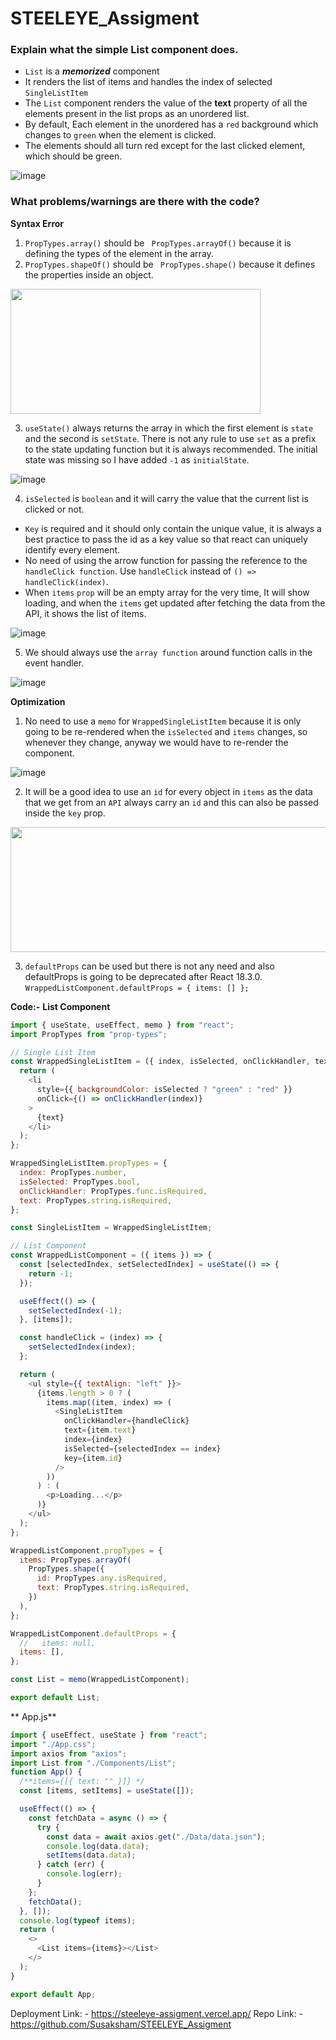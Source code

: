 # STEELEYE_Assigment
### Explain what the simple List component does.

- `List` is a _**memorized**_ component
-  It renders the list of items and handles the index of selected `SingleListItem`
- The `List` component renders the value of the **text** property of all the elements present in the list props as an unordered list.
- By default, Each element in the unordered has a `red` background which changes to `green` when the element is clicked.
- The elements should all turn red except for the last clicked element, which should be green.

![image](https://user-images.githubusercontent.com/97833029/233846458-770cb78b-bfd4-4ab8-8e3d-108152851730.png)


### What problems/warnings are there with the code?

**Syntax Error**
1. `PropTypes.array()` should be ` PropTypes.arrayOf()` because it is defining the types of the element in the array.
2. `PropTypes.shapeOf()` should be ` PropTypes.shape()` because it defines the properties inside an object.
<p><img width="400" height="200"  src = "https://user-images.githubusercontent.com/97833029/233848451-887a45d2-b713-4fa0-b8fa-f14f53b6741a.png"></img></p>

3. `useState()` always returns the array in which the first element is `state` and the second is `setState`. There is not any rule to use `set` as a prefix to the state updating function but it is always recommended. The initial state was missing so I have added `-1` as `initialState`.

![image](https://user-images.githubusercontent.com/97833029/233849417-a2b48b39-e98e-410f-8459-4506b861c958.png)

4.  `isSelected` is `boolean` and it will carry the value that the current list is clicked or not.
-   `Key` is required and it should only contain the unique value, it is always a best practice to pass the id as a key value so that react can uniquely identify every element.
- No need of using the arrow function for passing the reference to the `handleClick function`. Use  `handleClick` instead of   `() => handleClick(index)`.
-  When `items` `prop` will be an empty array for the very time, It will show loading, and when the `items` get updated after fetching the data from the API, it shows the list of items.

![image](https://user-images.githubusercontent.com/97833029/233850354-6c57e8ef-bb61-4620-a26e-28fb6f50d380.png)

5. We should always use the `array function`  around function calls in the event handler.


![image](https://user-images.githubusercontent.com/97833029/233851259-cf9e07dd-b763-457b-9ea7-b4f92737b990.png)

**Optimization**

1. No need to use a `memo` for `WrappedSingleListItem` because it is only going to be re-rendered when the `isSelected` and 
`items` changes, so whenever they change, anyway we would have to re-render the component.

![image](https://user-images.githubusercontent.com/97833029/233851950-251c7536-2963-43bc-ae38-8d3b71062b6d.png)

2. It will be a good idea to use an `id` for every object in `items` as the data that we get from an `API` always carry an `id` and this can also be passed inside the `key` prop.
<p><img width="600" height="200"  src = "https://user-images.githubusercontent.com/97833029/233852996-42bdab4c-4f25-4878-a15d-f78f80d901b0.png"></img></p>

3.  `defaultProps` can be used but there is not any need and also defaultProps is going to be deprecated after React 18.3.0.
`WrappedListComponent.defaultProps = {
  items: []
};
`

**Code:-**
**List Component**
```javascript
import { useState, useEffect, memo } from "react";
import PropTypes from "prop-types";

// Single List Item
const WrappedSingleListItem = ({ index, isSelected, onClickHandler, text }) => {
  return (
    <li
      style={{ backgroundColor: isSelected ? "green" : "red" }}
      onClick={() => onClickHandler(index)}
    >
      {text}
    </li>
  );
};

WrappedSingleListItem.propTypes = {
  index: PropTypes.number,
  isSelected: PropTypes.bool,
  onClickHandler: PropTypes.func.isRequired,
  text: PropTypes.string.isRequired,
};

const SingleListItem = WrappedSingleListItem;

// List Component
const WrappedListComponent = ({ items }) => {
  const [selectedIndex, setSelectedIndex] = useState(() => {
    return -1;
  });

  useEffect(() => {
    setSelectedIndex(-1);
  }, [items]);

  const handleClick = (index) => {
    setSelectedIndex(index);
  };

  return (
    <ul style={{ textAlign: "left" }}>
      {items.length > 0 ? (
        items.map((item, index) => (
          <SingleListItem
            onClickHandler={handleClick}
            text={item.text}
            index={index}
            isSelected={selectedIndex == index}
            key={item.id}
          />
        ))
      ) : (
        <p>Loading...</p>
      )}
    </ul>
  );
};

WrappedListComponent.propTypes = {
  items: PropTypes.arrayOf(
    PropTypes.shape({
      id: PropTypes.any.isRequired,
      text: PropTypes.string.isRequired,
    })
  ),
};

WrappedListComponent.defaultProps = {
  //   items: null,
  items: [],
};

const List = memo(WrappedListComponent);

export default List;

``` 

** App.js**
```javascript
import { useEffect, useState } from "react";
import "./App.css";
import axios from "axios";
import List from "./Components/List";
function App() {
  /**items={[{ text: "" }]} */
  const [items, setItems] = useState([]);

  useEffect(() => {
    const fetchData = async () => {
      try {
        const data = await axios.get("./Data/data.json");
        console.log(data.data);
        setItems(data.data);
      } catch (err) {
        console.log(err);
      }
    };
    fetchData();
  }, []);
  console.log(typeof items);
  return (
    <>
      <List items={items}></List>
    </>
  );
}

export default App;

``` 
Deployment Link: - https://steeleye-assigment.vercel.app/
Repo Link: - https://github.com/Susaksham/STEELEYE_Assigment



